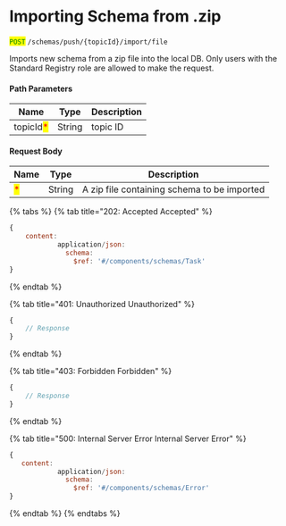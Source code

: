 # Importing Schema from .zip

<mark style="color:green;">`POST`</mark> `/schemas/push/{topicId}/import/file`

Imports new schema from a zip file into the local DB. Only users with the Standard Registry role are allowed to make the request.

#### Path Parameters

| Name                                      | Type   | Description |
| ----------------------------------------- | ------ | ----------- |
| topicId<mark style="color:red;">\*</mark> | String | topic ID    |

#### Request Body

| Name                               | Type   | Description                                 |
| ---------------------------------- | ------ | ------------------------------------------- |
| <mark style="color:red;">\*</mark> | String | A zip file containing schema to be imported |

{% tabs %}
{% tab title="202: Accepted Accepted" %}
```javascript
{
    content:
            application/json:
              schema:
                $ref: '#/components/schemas/Task'
}
```
{% endtab %}

{% tab title="401: Unauthorized Unauthorized" %}
```javascript
{
    // Response
}
```
{% endtab %}

{% tab title="403: Forbidden Forbidden" %}
```javascript
{
    // Response
}
```
{% endtab %}

{% tab title="500: Internal Server Error Internal Server Error" %}
```javascript
{
   content:
            application/json:
              schema:
                $ref: '#/components/schemas/Error'
}
```
{% endtab %}
{% endtabs %}
